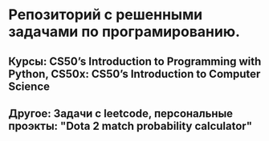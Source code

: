 # Репозиторий с решeнными задачами по програмированию.
## Курсы: CS50’s Introduction to Programming with Python, CS50x: CS50’s Introduction to Computer Science
## Другое: Задачи с leetcode, персональные проэкты: "Dota 2 match probability calculator"
